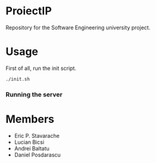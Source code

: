 # ProiectIP

Repository for the Software Engineering university project.

# Usage

First of all, run the init script.
```bash
./init.sh
```

### Running the server


# Members

- Eric P. Stavarache
- Lucian Bicsi
- Andrei Baltatu
- Daniel Posdarascu

